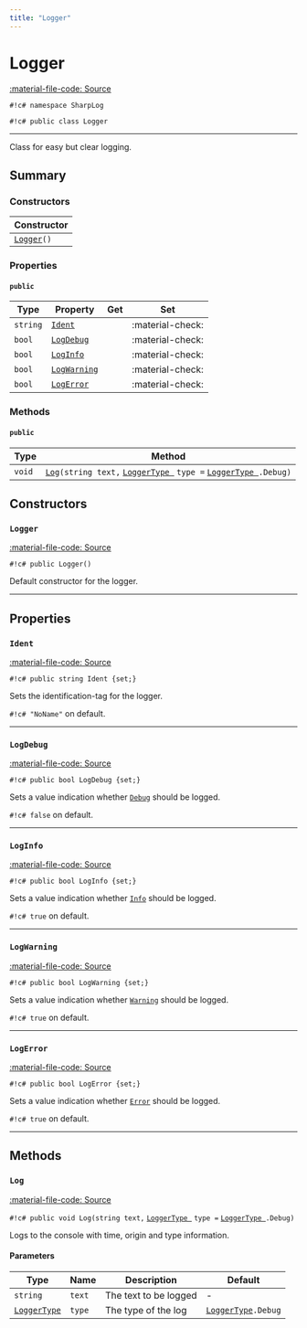 ```yaml
---
title: "Logger"
---
```


# Logger
[:material-file-code: Source](https://github.com/habetuz/SharpLog/blob/main/Logger.cs)

`#!c# namespace SharpLog`

`#!c# public class Logger`

---

Class for easy but clear logging.

## Summary
### Constructors
| Constructor               |
| ------------------------- | 
| [`Logger`](#logger_1)`()` | 

### Properties
#### `public`
| Type               | Property                    | Get              | Set              |
| ------------------ | --------------------------- | ---------------- | ---------------- | 
| `string`           | [`Ident`](#ident)           |                  | :material-check: | 
| `bool`             | [`LogDebug`](#logdebug)     |                  | :material-check: | 
| `bool`             | [`LogInfo`](#loginfo)       |                  | :material-check: | 
| `bool`             | [`LogWarning`](#logwarning) |                  | :material-check: | 
| `bool`             | [`LogError`](#logerror)     |                  | :material-check: | 

### Methods
#### `public`
| Type               | Method                                                                                                                               |
| ------------------ | ------------------------------------------------------------------------------------------------------------------------------------ |
| `void`             | [`Log`](#log)`(string text,` [`LoggerType `](/Reference/LoggerType/) `type =` [`LoggerType `](/Reference/LoggerType/)`.Debug)`       |

## Constructors
### `Logger`
[:material-file-code: Source](https://github.com/habetuz/SharpLog/blob/main/Logger.cs#L18)

`#!c# public Logger()`

Default constructor for the logger.

---
## Properties
### `Ident`
[:material-file-code: Source](https://github.com/habetuz/SharpLog/blob/main/Logger.cs#L29)

`#!c# public string Ident {set;}`

Sets the identification-tag for the logger.

`#!c# "NoName"` on default.

---
### `LogDebug`
[:material-file-code: Source](https://github.com/habetuz/SharpLog/blob/main/Logger.cs#L40)

`#!c# public bool LogDebug {set;}`

Sets a value indication whether [`Debug`](/Reference/LoggerType/) should be logged.

`#!c# false` on default. 

---
### `LogInfo`
[:material-file-code: Source](https://github.com/habetuz/SharpLog/blob/main/Logger.cs#L51)

`#!c# public bool LogInfo {set;}`

Sets a value indication whether [`Info`](/Reference/LoggerType/) should be logged.

`#!c# true` on default. 

---
### `LogWarning`
[:material-file-code: Source](https://github.com/habetuz/SharpLog/blob/main/Logger.cs#L62)

`#!c# public bool LogWarning {set;}`

Sets a value indication whether [`Warning`](/Reference/LoggerType/) should be logged.

`#!c# true` on default. 

---
### `LogError`
[:material-file-code: Source](https://github.com/habetuz/SharpLog/blob/main/Logger.cs#L73)

`#!c# public bool LogError {set;}`

Sets a value indication whether [`Error`](/Reference/LoggerType/) should be logged.

`#!c# true` on default. 

---
## Methods
### `Log`
[:material-file-code: Source](https://github.com/habetuz/SharpLog/blob/main/Logger.cs#L86)

`#!c# public void Log(string text,` [`LoggerType `](/Reference/LoggerType/) `type =` [`LoggerType `](/Reference/LoggerType/)`.Debug)`

Logs to the console with time, origin and type information.

#### Parameters
| Type                                   | Name   | Description           | Default                                        |
| -------------------------------------- | ------ | --------------------- | ---------------------------------------------- |
| `string`                               | `text` | The text to be logged | -                                              |
| [`LoggerType`](/Reference/LoggerType/) | `type` | The type of the log   | [`LoggerType`](/Reference/LoggerType/)`.Debug` |